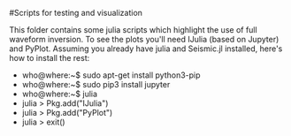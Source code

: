 #Scripts for testing and visualization

This folder contains some julia scripts which highlight
the use of full waveform inversion. To see the plots
you'll need IJulia (based on Jupyter) and PyPlot. Assuming
you already have julia and Seismic.jl installed,
here's how to install the rest:

<ul>
	<li>who@where:~$ sudo apt-get install python3-pip</li>
	<li>who@where:~$ sudo pip3 install jupyter</li>
	<li>who@where:~$ julia</li>
	<li>julia > Pkg.add("IJulia")</li>
	<li>julia > Pkg.add("PyPlot")</li>
	<li>julia > exit()</li>
</ul>
